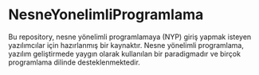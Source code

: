 # NesneYonelimliProgramlama
Bu repository, nesne yönelimli programlamaya (NYP) giriş yapmak isteyen yazılımcılar için hazırlanmış bir kaynaktır. Nesne yönelimli programlama, yazılım geliştirmede yaygın olarak kullanılan bir paradigmadır ve birçok programlama dilinde desteklenmektedir.
